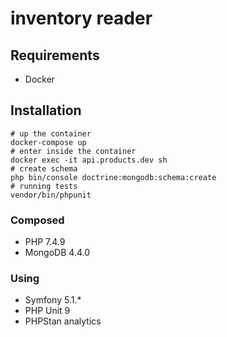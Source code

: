 # inventory reader

## Requirements
* Docker

## Installation

```shell script
# up the container
docker-compose up
# enter inside the container
docker exec -it api.products.dev sh
# create schema
php bin/console doctrine:mongodb:schema:create
# running tests
vendor/bin/phpunit
```

### Composed
* PHP 7.4.9
* MongoDB 4.4.0

### Using
* Symfony 5.1.*
* PHP Unit 9
* PHPStan analytics
